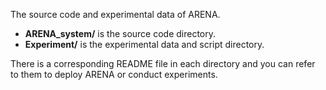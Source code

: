 The source code and experimental data of ARENA.

* **ARENA_system/** is the source code directory.
* **Experiment/** is the experimental data and script directory.

There is a corresponding README file in each directory and you can refer to them to deploy ARENA or conduct experiments.